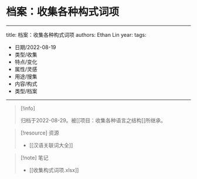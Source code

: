 # 档案：收集各种构式词项


---
title: 档案：收集各种构式词项
authors: Ethan Lin
year:
tags:
  - 日期/2022-08-19 
  - 类型/收集 
  - 特点/变化 
  - 属性/灵感 
  - 用途/搜集 
  - 内容/构式 
  - 类型/档案 
---



> [!info]
>
> 归档于2022-08-29。被[[项目：收集各种语言之结构]]所继承。





> [!resource] 资源
> - [[汉语关联词大全]]




> [!note] 笔记
>  - [[收集构式词项.xlsx]]







